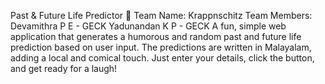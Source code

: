 Past & Future Life Predictor 🎯
Team Name: Krappnschitz
Team Members: Devamithra P E - GECK
              Yadunandan K P - GECK
A fun, simple web application that generates a humorous and random past and future life prediction based on user input. The predictions are written in Malayalam, adding a local and comical touch. Just enter your details, click the button, and get ready for a laugh!        
